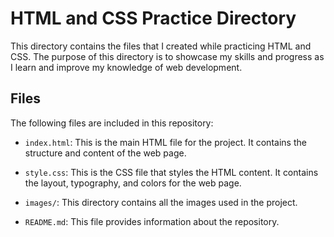# HTML and CSS Practice Directory
This directory contains the files that I created while practicing HTML and CSS. The purpose of this directory is to showcase my skills and progress as I learn and improve my knowledge of web development.

## Files

The following files are included in this repository:

- `index.html`: This is the main HTML file for the project. It contains the structure and content of the web page.

- `style.css`: This is the CSS file that styles the HTML content. It contains the layout, typography, and colors for the web page.

- `images/`: This directory contains all the images used in the project.

- `README.md`: This file provides information about the repository.





  
